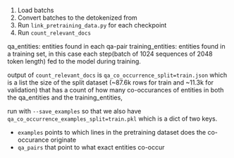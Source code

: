1. Load batchs
2. Convert batches to the detokenized from
3. Run `link_pretraining_data.py` for each checkpoint
4. Run `count_relevant_docs`

qa_entities: entities found in each qa-pair
training_entities: entities found in a training set, in this case each step(batch of 1024 sequences of 2048 token length) fed to the model during training.

output of `count_relevant_docs` is `qa_co_occurrence_split=train.json` which is a list the size of the split dataset (~87.6k rows for train and ~11.3k for validation) that has a count of how many co-occurances of entities in both the qa_entities and the training_entities,

run with `--save_examples` so that we also have `qa_co_occurrence_examples_split=train.pkl` which is a dict of two keys. 
- `examples` points to which lines in the pretraining dataset does the co-occurance originate
- `qa_pairs` that point to what exact entities co-occur

